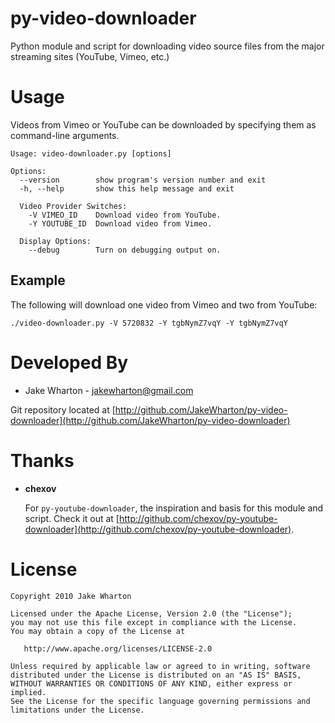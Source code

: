 py-video-downloader
===================
Python module and script for downloading video source files from the major
streaming sites (YouTube, Vimeo, etc.)

Usage
=====
Videos from Vimeo or YouTube can be downloaded by specifying them as
command-line arguments.

    Usage: video-downloader.py [options]

    Options:
      --version        show program's version number and exit
      -h, --help       show this help message and exit

      Video Provider Switches:
        -V VIMEO_ID    Download video from YouTube.
        -Y YOUTUBE_ID  Download video from Vimeo.

      Display Options:
        --debug        Turn on debugging output on.

Example
-------
The following will download one video from Vimeo and two from YouTube:

    ./video-downloader.py -V 5720832 -Y tgbNymZ7vqY -Y tgbNymZ7vqY


Developed By
============
* Jake Wharton - <jakewharton@gmail.com>

Git repository located at
[http://github.com/JakeWharton/py-video-downloader](http://github.com/JakeWharton/py-video-downloader)

Thanks
======
*   __chexov__

    For `py-youtube-downloader`, the inspiration and basis for this module and script. Check it out at [http://github.com/chexov/py-youtube-downloader](http://github.com/chexov/py-youtube-downloader).

License
=======
    Copyright 2010 Jake Wharton

    Licensed under the Apache License, Version 2.0 (the "License");
    you may not use this file except in compliance with the License.
    You may obtain a copy of the License at

       http://www.apache.org/licenses/LICENSE-2.0

    Unless required by applicable law or agreed to in writing, software
    distributed under the License is distributed on an "AS IS" BASIS,
    WITHOUT WARRANTIES OR CONDITIONS OF ANY KIND, either express or implied.
    See the License for the specific language governing permissions and
    limitations under the License.
